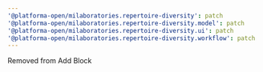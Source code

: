 ```yaml
---
'@platforma-open/milaboratories.repertoire-diversity': patch
'@platforma-open/milaboratories.repertoire-diversity.model': patch
'@platforma-open/milaboratories.repertoire-diversity.ui': patch
'@platforma-open/milaboratories.repertoire-diversity.workflow': patch
---
```


Removed from Add Block
